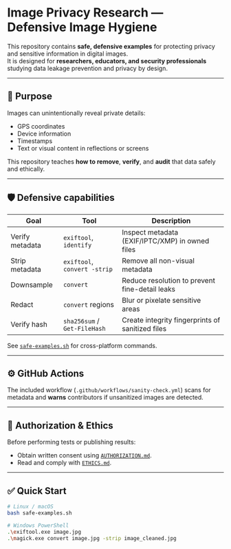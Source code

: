 # Image Privacy Research — Defensive Image Hygiene

This repository contains **safe, defensive examples** for protecting privacy and sensitive information in digital images.  
It is designed for **researchers, educators, and security professionals** studying data leakage prevention and privacy by design.

---

## 🧩 Purpose

Images can unintentionally reveal private details:
- GPS coordinates
- Device information
- Timestamps
- Text or visual content in reflections or screens

This repository teaches **how to remove**, **verify**, and **audit** that data safely and ethically.

---

## 🛡️ Defensive capabilities

| Goal | Tool | Description |
|------|------|--------------|
| Verify metadata | `exiftool`, `identify` | Inspect metadata (EXIF/IPTC/XMP) in owned files |
| Strip metadata | `exiftool`, `convert -strip` | Remove all non-visual metadata |
| Downsample | `convert` | Reduce resolution to prevent fine-detail leaks |
| Redact | `convert` regions | Blur or pixelate sensitive areas |
| Verify hash | `sha256sum` / `Get-FileHash` | Create integrity fingerprints of sanitized files |

See [`safe-examples.sh`](safe-examples.sh) for cross-platform commands.

---

## ⚙️ GitHub Actions

The included workflow (`.github/workflows/sanity-check.yml`) scans for metadata and **warns** contributors if unsanitized images are detected.

---

## 🧾 Authorization & Ethics

Before performing tests or publishing results:
- Obtain written consent using [`AUTHORIZATION.md`](AUTHORIZATION.md).
- Read and comply with [`ETHICS.md`](ETHICS.md).

---

## ✅ Quick Start

```bash
# Linux / macOS
bash safe-examples.sh

# Windows PowerShell
.\exiftool.exe image.jpg
.\magick.exe convert image.jpg -strip image_cleaned.jpg
